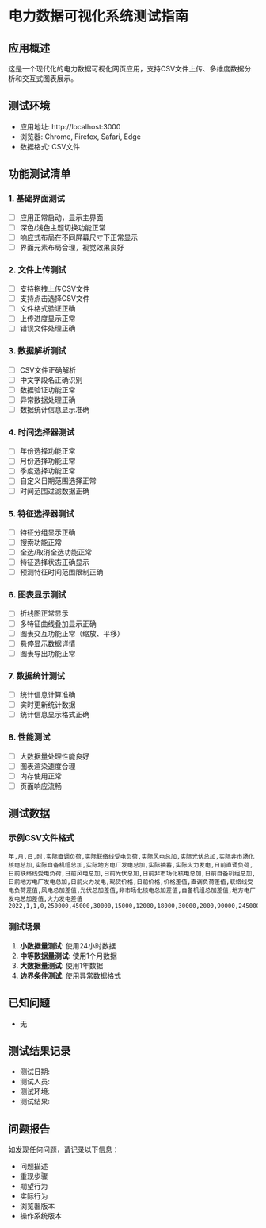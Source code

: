 # 电力数据可视化系统测试指南

## 应用概述
这是一个现代化的电力数据可视化网页应用，支持CSV文件上传、多维度数据分析和交互式图表展示。

## 测试环境
- 应用地址: http://localhost:3000
- 浏览器: Chrome, Firefox, Safari, Edge
- 数据格式: CSV文件

## 功能测试清单

### 1. 基础界面测试
- [ ] 应用正常启动，显示主界面
- [ ] 深色/浅色主题切换功能正常
- [ ] 响应式布局在不同屏幕尺寸下正常显示
- [ ] 界面元素布局合理，视觉效果良好

### 2. 文件上传测试
- [ ] 支持拖拽上传CSV文件
- [ ] 支持点击选择CSV文件
- [ ] 文件格式验证正确
- [ ] 上传进度显示正常
- [ ] 错误文件处理正确

### 3. 数据解析测试
- [ ] CSV文件正确解析
- [ ] 中文字段名正确识别
- [ ] 数据验证功能正常
- [ ] 异常数据处理正确
- [ ] 数据统计信息显示准确

### 4. 时间选择器测试
- [ ] 年份选择功能正常
- [ ] 月份选择功能正常
- [ ] 季度选择功能正常
- [ ] 自定义日期范围选择正常
- [ ] 时间范围过滤数据正确

### 5. 特征选择器测试
- [ ] 特征分组显示正确
- [ ] 搜索功能正常
- [ ] 全选/取消全选功能正常
- [ ] 特征选择状态正确显示
- [ ] 预测特征时间范围限制正确

### 6. 图表显示测试
- [ ] 折线图正常显示
- [ ] 多特征曲线叠加显示正确
- [ ] 图表交互功能正常（缩放、平移）
- [ ] 悬停显示数据详情
- [ ] 图表导出功能正常

### 7. 数据统计测试
- [ ] 统计信息计算准确
- [ ] 实时更新统计数据
- [ ] 统计信息显示格式正确

### 8. 性能测试
- [ ] 大数据量处理性能良好
- [ ] 图表渲染速度合理
- [ ] 内存使用正常
- [ ] 页面响应流畅

## 测试数据

### 示例CSV文件格式
```csv
年,月,日,时,实际直调负荷,实际联络线受电负荷,实际风电总加,实际光伏总加,实际非市场化核电总加,实际自备机组总加,实际地方电厂发电总加,实际抽蓄,实际火力发电,日前直调负荷,日前联络线受电负荷,日前风电总加,日前光伏总加,日前非市场化核电总加,日前自备机组总加,日前地方电厂发电总加,日前火力发电,现货价格,日前价格,价格差值,直调负荷差值,联络线受电负荷差值,风电总加差值,光伏总加差值,非市场化核电总加差值,自备机组总加差值,地方电厂发电总加差值,火力发电差值
2022,1,1,0,250000,45000,30000,15000,12000,18000,30000,2000,90000,245000,44000,28000,14000,11800,17500,29500,88000,150,145,5,5000,1000,2000,1000,200,500,500,2000
```

### 测试场景
1. **小数据量测试**: 使用24小时数据
2. **中等数据量测试**: 使用1个月数据
3. **大数据量测试**: 使用1年数据
4. **边界条件测试**: 使用异常数据格式

## 已知问题
- 无

## 测试结果记录
- 测试日期: 
- 测试人员: 
- 测试环境: 
- 测试结果: 

## 问题报告
如发现任何问题，请记录以下信息：
- 问题描述
- 重现步骤
- 期望行为
- 实际行为
- 浏览器版本
- 操作系统版本 